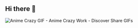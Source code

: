 ## Hi there 👋

![Anime Crazy GIF - Anime Crazy Work - Discover   Share GIFs](https://github.com/siraytarim/siraytarim/assets/99121035/a7eb3055-4c77-42c0-bbf7-da3263784a54)
